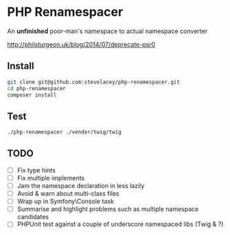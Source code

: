 PHP Renamespacer
================

An **unfinished** poor-man's namespace to actual namespace converter

http://philsturgeon.uk/blog/2014/07/deprecate-psr0

Install
-------

```sh
git clone git@github.com:stevelacey/php-renamespacer.git
cd php-renamespacer
composer install
```

Test
----

```sh
./php-renamespacer ./vendor/twig/twig
```

TODO
----

- [ ] Fix type hints
- [ ] Fix multiple implements
- [ ] Jam the namespace declaration in less lazily
- [ ] Avoid & warn about multi-class files
- [ ] Wrap up in Symfony\Console task
- [ ] Summarise and highlight problems such as multiple namespace candidates
- [ ] PHPUnit test against a couple of underscore namespaced libs (Twig & ?)
